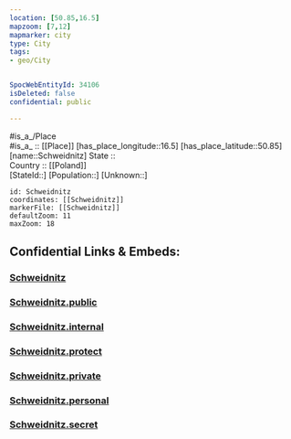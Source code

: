 ```yaml
---
location: [50.85,16.5] 
mapzoom: [7,12] 
mapmarker: city 
type: City
tags:
- geo/City


SpocWebEntityId: 34106
isDeleted: false
confidential: public

---
```

#is_a_/Place  
#is_a_ :: [[Place]] 
[has_place_longitude::16.5] 
[has_place_latitude::50.85] 
[name::Schweidnitz] 
State ::  
Country :: [[Poland]]  
[StateId::] 
[Population::] 
[Unknown::] 


```leaflet
id: Schweidnitz
coordinates: [[Schweidnitz]] 
markerFile: [[Schweidnitz]] 
defaultZoom: 11 
maxZoom: 18
```


## Confidential Links & Embeds: 

### [Schweidnitz](/_Standards/Earth/Continent/Europe/Europe~East/Poland/Provinces~Poland/Lower_Silesian/City/Schweidnitz.md) 

### [Schweidnitz.public](/_public/Earth/Continent/Europe/Europe~East/Poland/Provinces~Poland/Lower_Silesian/City/Schweidnitz.public.md) 

### [Schweidnitz.internal](/_internal/Earth/Continent/Europe/Europe~East/Poland/Provinces~Poland/Lower_Silesian/City/Schweidnitz.internal.md) 

### [Schweidnitz.protect](/_protect/Earth/Continent/Europe/Europe~East/Poland/Provinces~Poland/Lower_Silesian/City/Schweidnitz.protect.md) 

### [Schweidnitz.private](/_private/Earth/Continent/Europe/Europe~East/Poland/Provinces~Poland/Lower_Silesian/City/Schweidnitz.private.md) 

### [Schweidnitz.personal](/_personal/Earth/Continent/Europe/Europe~East/Poland/Provinces~Poland/Lower_Silesian/City/Schweidnitz.personal.md) 

### [Schweidnitz.secret](/_secret/Earth/Continent/Europe/Europe~East/Poland/Provinces~Poland/Lower_Silesian/City/Schweidnitz.secret.md)

